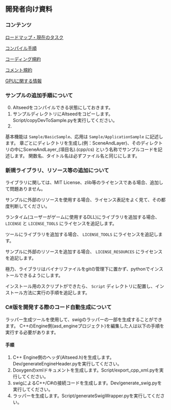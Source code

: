 ﻿## 開発者向け資料

### コンテンツ

[ロードマップ・現在のタスク](Task.md)

[コンパイル手順](HowToCompile/HowToCompile.md)

[コーディング規約](CodingRule.md)

[コメント規約](CommentRule.md)

[GPUに関する情報](GPU.md)

### サンプルの追加手順について

0. Altseedをコンパイルできる状態にしておきます。
1. サンプルディレクトリにAltseedをコピーします。Script/copyDevToSample.pyを実行してください。
2. 
基本機能は ```Sample/BasicSample```、応用は ```Sample/ApplicationSample``` に記述します。
章ごとにディレクトリを生成し(例：SceneAndLayer)、そのディレクトリの中にSceneAndLayer_(項目名).(cpp/cs) という名称でサンプルコードを記述します。
関数名、タイトル名は必ずファイル名と同じにします。


### 新規ライブラリ、リソース等の追加について

ライブラリに関しては、MIT License、zlib等のライセンスである場合、追加して問題ありません。

サンプルに外部のリソースを使用する場合、ライセンス表記をよく見て、その都度判断してください。

ランタイム(ユーザーがゲームに使用するDLL)にライブラリを追加する場合、``` LICENSE ``` と ``` LICENSE_TOOLS ``` にライセンスを追記します。

ツールにライブラリを追加する場合、 ``` LICENSE_TOOLS ``` にライセンスを追記します。

サンプルに外部のリソースを追加する場合、 ``` LICENSE_RESOURCES ``` にライセンスを追記します。

極力、ライブラリはバイナリファイルをgitの管理下に置かず、pythonでインストールできるようにします。

インストール用のスクリプトができたら、 ``` Script ``` ディレクトリに配置し、インストール方法に実行の手順を追記します。

### C#版を開発する際のコード自動生成について

ラッパー生成ツールを使用して、swigのラッパーの一部を生成することができます。
C++のEngine側(asd_engineプロジェクト)を編集した人は以下の手順を実行する必要があります。

#### 手順

1. C++ Engine側のヘッダ(Altseed.h)を生成します。Dev/generateEngineHeader.pyを実行してください。
2. Doxygenのxmlドキュメントを生成します。Script/export_cpp_xml.pyを実行してください。
3. swigによるC++/C#の接続コードを生成します。Dev/generate_swig.pyを実行してください。
4. ラッパーを生成します。Script/generateSwigWrapper.pyを実行してください。
